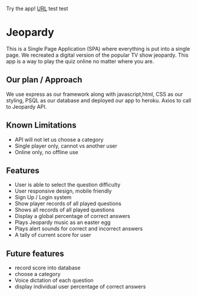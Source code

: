 Try the app! [URL](https://mysterious-beach-25679.herokuapp.com/) test test

# Jeopardy
This is a Single Page Application (SPA) where everything is put into a single page. We recreated a digital version of the popular TV show jeopardy. This app is a way to play the quiz online no matter where you are.

## Our plan / Approach
We use express as our framework along with javascript,html, CSS as our styling, PSQL as our database and deployed our app to heroku. Axios to call to Jeopardy API.

## Known Limitations
- API will not let us choose a category
- Single player only, cannot vs another user
- Online only, no offline use

## Features 
- User is able to select the question difficulty
- User responsive design, mobile friendly
- Sign Up / Login system
- Show player records of all played questions
- Shows all records of all played questions
- Display a global percentage of correct answers
- Plays Jeopardy music as an easter egg
- Plays alert sounds for correct and incorrect answers
- A tally of current score for user

## Future features
- record score into database
- choose a category
- Voice dictation of each question
- display individual user percentage of correct answers
